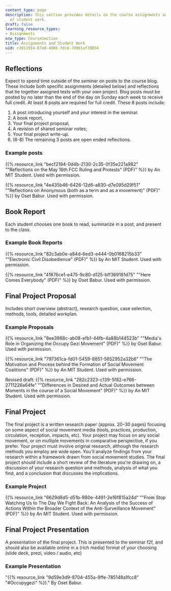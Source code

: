 ```yaml
---
content_type: page
description: This section provides details on the course assignments and examples
  of student work.
draft: false
learning_resource_types:
- Assignments
ocw_type: CourseSection
title: Assignments and Student Work
uid: c3011914-67ad-400b-3dcd-79061af38854
---
```

## Reflections

Expect to spend time outside of the seminar on posts to the course blog. These include both specific assignments (detailed below) and reflections that tie together assigned texts with your own project. Blog posts must be posted by no later than the end of the day on Sunday each week to receive full credit. At least 8 posts are required for full credit. These 8 posts include:

1. A post introducing yourself and your interest in the seminar.
2. A book report,
3. Your final project proposal,
4. A revision of shared seminar notes;
5. Your final project write-up.
6. (6-8) The remaining 3 posts are open ended reflections.

### Example posts

{{% resource_link "becf2194-0d4b-2130-2c35-0f35e221a982" "\"Reflections on the May 16th FCC Ruling and Protests\" (PDF)" %}} by An MIT Student. Used with permission.

{{% resource_link "4e435b46-6426-12d6-a830-d7e095d29f51" "\"Reflections on Anonymous (both as a term and as a movement)\" (PDF)" %}} by Oset Babur. Used with permission.

## Book Report

Each student chooses one book to read, summarize in a post, and present to the class.

### Example Book Reports

{{% resource_link "82c3ab0e-a84d-6ed3-e444-0b0168215b33" "\"Electronic Civil Disobedience\" (PDF)" %}} by An MIT Student. Used with permission.

{{% resource_link "41876ce1-e475-9c80-d125-bff369181d75" "\"Here Comes Everybody\" (PDF)" %}} by Oset Babur. Used with permission.

## Final Project Proposal

Includes short overview (abstract), research question, case selection, methods, tools, detailed workplan.

### Example Proposals

{{% resource_link "8ee3988c-ab08-efb1-44fb-4a88b144523b" "\"Media's Role in Organizing the Occupy Gezi Movement\" (PDF)" %}} by Oset Babur. Used with permission.

{{% resource_link "797361ca-fd01-5459-8851-5652952a32b6" "\"The Motivation and Process behind the Formation of Social Movement Coalitions\" (PDF)" %}} by An MIT Student. Used with permission.

Revised draft: {{% resource_link "282c2323-c139-5f82-e766-2711226a64fe" "\"Differences in Desired and Actual Outcomes between Moments in the course of a Social Movement\" (PDF)" %}} by An MIT Student. Used with permission.

## Final Project

The final project is a written research paper (approx. 20–30 pages) focusing on some aspect of social movement media (tools, practices, production, circulation, reception, impacts, etc). Your project may focus on any social movement, or on multiple movements in comparative perspective, if you prefer. Your project must involve original research, although the research methods you employ are wide open. You'll analyze findings from your research within a framework drawn from social movement studies. The final project should include a short review of the literature you're drawing on, a discussion of your research question and methods, analysis of what you find, and a conclusion that discusses the implications.

### Example Project

{{% resource_link "6629d8d5-d51b-980e-4491-2e16f815a24d" "\"From Stop Watching Us to The Day We Fight Back: An Analysis of the Success of Actions Within the Broader Context of the Anti-Surveillance Movement\" (PDF)" %}} by An MIT Student. Used with permission.

## Final Project Presentation

A presentation of the final project. This is presented to the seminar f2f, and should also be available online in a (rich media) format of your choosing (slide deck, prezi, video / audio, etc)

### Example Presentation

"{{% resource_link "9d59e3d9-8704-455a-9ffe-785148a1fcc8" "#Occupygezi" %}}." By Oset Babur.